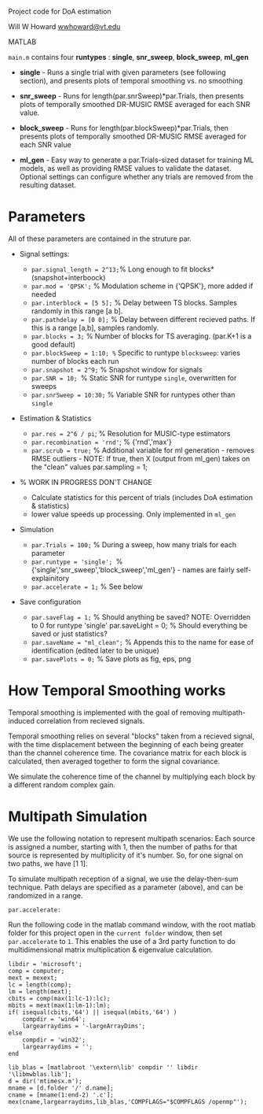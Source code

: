 Project code for DoA estimation

Will W Howard wwhoward@vt.edu

MATLAB

`main.m` contains four **runtypes** : **single**, **snr_sweep**, **block_sweep**, **ml_gen**

* **single** - Runs a single trial with given parameters (see following section), and presents plots of temporal smoothing vs. no smoothing

* **snr_sweep** - Runs for length(par.snrSweep)*par.Trials, then presents plots of temporally smoothed DR-MUSIC RMSE averaged for each SNR value.

* **block_sweep** - Runs for length(par.blockSweep)*par.Trials, then presents plots of temporally smoothed DR-MUSIC RMSE averaged for each SNR value

* **ml_gen** - Easy way to generate a par.Trials-sized dataset for training ML models, as well as providing RMSE values to validate the dataset. Optional settings can configure whether any trials are removed from the resulting dataset.

# Parameters

All of these parameters are contained in the struture par.

* Signal settings:
  *  `par.signal_length = 2^13;`% Long enough to fit blocks*(snapshot+interboock) 
  * `par.mod = 'QPSK';` % Modulation scheme in {'QPSK'}, more added if needed 
  * `par.interblock = [5 5];` % Delay between TS blocks. Samples randomly in this range [a b]. 
  * `par.pathdelay = [0 0];` % Delay between different recieved paths. If this is a range [a,b], samples randomly. 
  * `par.blocks = 3;` % Number of blocks for TS averaging. (par.K+1 is a good default) 
  * `par.blockSweep = 1:10; %` Specific to runtype `blocksweep`: varies number of blocks each run 
  * `par.snapshot = 2^9;` % Snapshot window for signals 
  * `par.SNR = 10; `% Static SNR for runtype `single`, overwritten for sweeps 
  * `par.snrSweep = 10:30;` % Variable SNR for runtypes other than `single`

* Estimation & Statistics 
  * `par.res = 2^6 / pi`; % Resolution for MUSIC-type estimators 
  * `par.recombination = 'rnd'`; % {'rnd','max'} 
  * `par.scrub = true;` % Additional variable for ml generation - removes RMSE outliers - NOTE: If true, then X (output from ml_gen) takes on the "clean" values par.sampling = 1; 


* % WORK IN PROGRESS DON'T CHANGE 
  *  Calculate statistics for this percent of trials (includes DoA estimation & statistics) 
  *  lower value speeds up processing. Only implemented in `ml_gen`

* Simulation
  * `par.Trials = 100;` % During a sweep, how many trials for each parameter 
  * `par.runtype = 'single'; `% {'single','snr_sweep','block_sweep','ml_gen'} - names are fairly self-explainitory 
  * `par.accelerate = 1;` % See below

* Save configuration 
  * `par.saveFlag = 1;` % Should anything be saved? NOTE: Overridden to 0 for runtype 'single' 
par.saveLight = 0; % Should everything be saved or just statistics? 
  * `par.saveName = "ml_clean";` % Appends this to the name for ease of identification (edited later to be unique) 
  * `par.savePlots = 0;` % Save plots as fig, eps, png

# How Temporal Smoothing works

Temporal smoothing is implemented with the goal of removing multipath-induced correlation from recieved signals.

Temporal smoothing relies on several "blocks" taken from a recieved signal, with the time displacement between the beginning of each being greater than the channel coherence time. The covariance matrix for each block is calculated, then averaged together to form the signal covariance.

We simulate the coherence time of the channel by multiplying each block by a different random complex gain.

# Multipath Simulation

We use the following notation to represent multipath scenarios: Each source is assigned a number, starting with 1, then the number of paths for that source is represented by multiplicity of it's number. So, for one signal on two paths, we have [1 1].

To simulate multipath reception of a signal, we use the delay-then-sum technique. Path delays are specified as a parameter (above), and can be randomized in a range.

`par.accelerate:`

Run the following code in the matlab command window, with the root matlab folder for this project open in the `current folder` window, then set `par.accelerate` to `1`. This enables the use of a 3rd party function to do multidimensional matrix multiplication & eigenvalue calculation.

```
libdir = 'microsoft'; 
comp = computer; 
mext = mexext; 
lc = length(comp); 
lm = length(mext); 
cbits = comp(max(1:lc-1):lc); 
mbits = mext(max(1:lm-1):lm); 
if( isequal(cbits,'64') || isequal(mbits,'64') ) 
    compdir = 'win64'; 
    largearraydims = '-largeArrayDims'; 
else 
    compdir = 'win32'; 
    largearraydims = ''; 
end 

lib_blas = [matlabroot '\extern\lib' compdir '' libdir '\libmwblas.lib']; 
d = dir('mtimesx.m'); 
mname = [d.folder '/' d.name]; 
cname = [mname(1:end-2) '.c']; 
mex(cname,largearraydims,lib_blas,'COMPFLAGS="$COMPFLAGS /openmp"'); 

```
